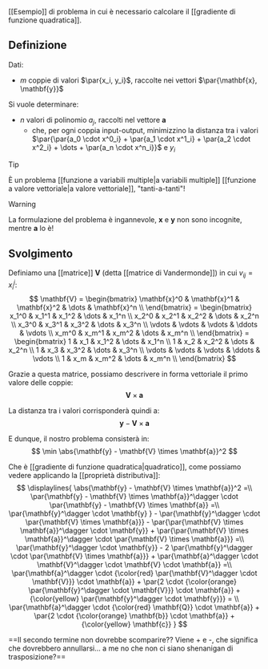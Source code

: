 [[Esempio]] di problema in cui è necessario calcolare il [[gradiente di funzione quadratica]].

## Definizione

Dati:
- $m$ coppie di valori $\par{x_i, y_i}$, raccolte nei vettori $\par{\mathbf{x}, \mathbf{y}}$

Si vuole determinare:
- $n$ valori di polinomio $a_j$, raccolti nel vettore $\mathbf{a}$
	- che, per ogni coppia input-output, minimizzino la distanza tra i valori $\par{\par{a_0 \cdot x^0_i} + \par{a_1 \cdot x^1_i} + \par{a_2 \cdot x^2_i} + \dots + \par{a_n \cdot x^n_i}}$ e $y_i$

> [!Tip]
> È un problema [[funzione a variabili multiple|a variabili multiple]] [[funzione a valore vettoriale|a valore vettoriale]], "tanti-a-tanti"!

> [!Warning]
> La formulazione del problema è ingannevole, $\mathbf{x}$ e $\mathbf{y}$ non sono incognite, mentre $\mathbf{a}$ lo è!

## Svolgimento

Definiamo una [[matrice]] $\mathbf{V}$ (detta [[matrice di Vandermonde]]) in cui $v_{ij} = x_i^j$:
$$
\mathbf{V} =
\begin{bmatrix}
\mathbf{x}^0 & \mathbf{x}^1 & \mathbf{x}^2 & \dots & \mathbf{x}^n \\
\end{bmatrix} =
\begin{bmatrix}
x_1^0 & x_1^1 & x_1^2 & \dots & x_1^n \\
x_2^0 & x_2^1 & x_2^2 & \dots & x_2^n \\
x_3^0 & x_3^1 & x_3^2 & \dots & x_3^n \\
\vdots & \vdots & \vdots & \ddots & \vdots \\
x_m^0 & x_m^1 & x_m^2 & \dots & x_m^n \\
\end{bmatrix} =
\begin{bmatrix}
1 & x_1 & x_1^2 & \dots & x_1^n \\
1 & x_2 & x_2^2 & \dots & x_2^n \\
1 & x_3 & x_3^2 & \dots & x_3^n \\
\vdots & \vdots & \vdots & \ddots & \vdots \\
1 & x_m & x_m^2 & \dots & x_m^n \\
\end{bmatrix}
$$

Grazie a questa matrice, possiamo descrivere in forma vettoriale il primo valore delle coppie:
$$
\mathbf{V} \times \mathbf{a}
$$

La distanza tra i valori corrisponderà quindi a:
$$
\mathbf{y} - \mathbf{V} \times \mathbf{a}
$$

E dunque, il nostro problema consisterà in:
$$
\min \abs{\mathbf{y} - \mathbf{V} \times \mathbf{a}}^2
$$

Che è [[gradiente di funzione quadratica|quadratico]], come possiamo vedere applicando la [[proprietà distributiva]]:
$$
\displaylines{
	\abs{\mathbf{y} - \mathbf{V} \times \mathbf{a}}^2 
	=\\
	\par{\mathbf{y} - \mathbf{V} \times \mathbf{a}}^\dagger \cdot \par{\mathbf{y} - \mathbf{V} \times \mathbf{a}}
	=\\
	\par{\mathbf{y}^\dagger \cdot \mathbf{y} }
	-
	\par{\mathbf{y}^\dagger \cdot \par{\mathbf{V} \times \mathbf{a}}}
	-
	\par{\par{\mathbf{V} \times \mathbf{a}}^\dagger \cdot \mathbf{y}}
	+
	\par{\par{\mathbf{V} \times \mathbf{a}}^\dagger \cdot \par{\mathbf{V} \times \mathbf{a}}}
	=\\
	\par{\mathbf{y}^\dagger \cdot \mathbf{y}}
	- 2
	\par{\mathbf{y}^\dagger \cdot \par{\mathbf{V} \times \mathbf{a}}}
	+
	\par{\mathbf{a}^\dagger \cdot \mathbf{V}^\dagger \cdot \mathbf{V} \cdot \mathbf{a}}
	=\\
	\par{\mathbf{a}^\dagger \cdot {\color{red} \par{\mathbf{V}^\dagger \cdot \mathbf{V}}} \cdot \mathbf{a}}
	+ 
	\par{2 \cdot {\color{orange} \par{\mathbf{y}^\dagger \cdot \mathbf{V}}} \cdot \mathbf{a}} 
	+
	{\color{yellow} \par{\mathbf{y}^\dagger \cdot \mathbf{y}}}
	= \\
	\par{\mathbf{a}^\dagger \cdot {\color{red} \mathbf{Q}} \cdot \mathbf{a}}
	+
	\par{2 \cdot {\color{orange} \mathbf{b}} \cdot \mathbf{a}}
	+
	{\color{yellow} \mathbf{c}}
}
$$

==Il secondo termine non dovrebbe scomparire?? Viene + e -, che significa che dovrebbero annullarsi... a me no che non ci siano shenanigan di trasposizione?==
